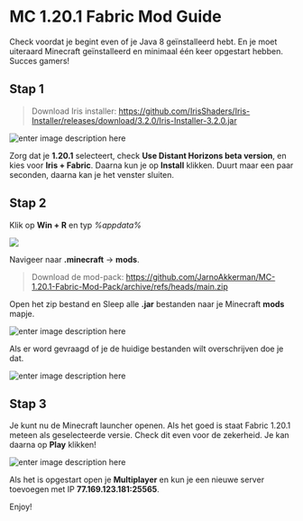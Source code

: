 # MC 1.20.1 Fabric Mod Guide

Check voordat je begint even of je Java 8 geïnstalleerd hebt. En je moet uiteraard Minecraft geïnstalleerd en minimaal één keer opgestart hebben. Succes gamers!

## Stap 1

> Download Iris installer: https://github.com/IrisShaders/Iris-Installer/releases/download/3.2.0/Iris-Installer-3.2.0.jar

![enter image description here](https://cdn.discordapp.com/attachments/985952075210965074/1247199549425193052/image.png?ex=665f2898&is=665dd718&hm=319abf94aa5b3308b0b61f33b5367dffe70b73af9a26195d6677cd326f2f8f49&)

Zorg dat je **1.20.1** selecteert, check **Use Distant Horizons beta version**, en kies voor **Iris + Fabric**. Daarna kun je op **Install** klikken. Duurt maar een paar seconden, daarna kan je het venster sluiten.

## Stap 2

Klik op **Win + R** en typ _%appdata%_

![](https://cdn.discordapp.com/attachments/985952075210965074/1247209901638291568/image.png?ex=666326bc&is=6661d53c&hm=6115ac65e23e9188f2a082f938890d74142c638781c081c41a57aa17c8510416&)

Navigeer naar **.minecraft** -> **mods**.

> Download de mod-pack: https://github.com/JarnoAkkerman/MC-1.20.1-Fabric-Mod-Pack/archive/refs/heads/main.zip

Open het zip bestand en Sleep alle **.jar** bestanden naar je Minecraft **mods** mapje.

![enter image description here](https://cdn.discordapp.com/attachments/985952075210965074/1247216892805120182/image.png?ex=665f38bf&is=665de73f&hm=e830302afc1a8a1f0416c35c6846e4307d63505f95b51ac5e0a2a8f0e0ee5ba0&)

Als er word gevraagd of je de huidige bestanden wilt overschrijven doe je dat.

![enter image description here](https://cdn.discordapp.com/attachments/985952075210965074/1247217022773756037/image.png?ex=665f38de&is=665de75e&hm=0f401f5bf442aedce2361ee7137933892548473a0d256283ead0cbcf3287fedd&)

## Stap 3

Je kunt nu de Minecraft launcher openen. Als het goed is staat Fabric 1.20.1 meteen als geselecteerde versie. Check dit even voor de zekerheid. Je kan daarna op **Play** klikken!

![enter image description here](https://cdn.discordapp.com/attachments/985952075210965074/1247218696364232785/Schermafbeelding_2024-06-03_175957.png?ex=665f3a6d&is=665de8ed&hm=245bdbcb02e435833b65a8e121bc8b242692b2cabd7c5800baa5b87c005a8607&)

Als het is opgestart open je **Multiplayer** en kun je een nieuwe server toevoegen met IP **77.169.123.181:25565**.

Enjoy!
